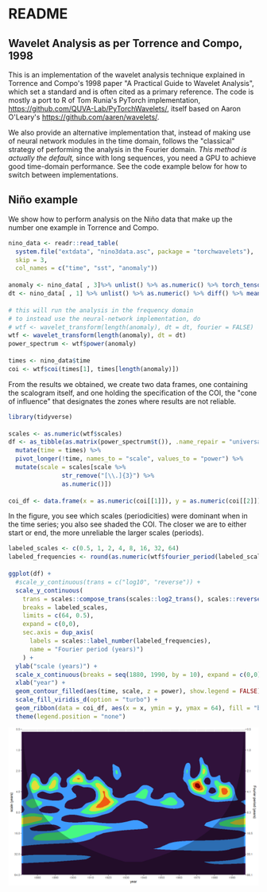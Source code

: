 # README

## Wavelet Analysis as per Torrence and Compo, 1998

This is an implementation of the wavelet analysis technique explained in Torrence and Compo's 1998 paper "A Practical Guide to Wavelet Analysis", which set a standard and is often cited as a primary reference. The code is mostly a port to R of Tom Runia's PyTorch implementation, <https://github.com/QUVA-Lab/PyTorchWavelets/>, itself based on Aaron O'Leary's <https://github.com/aaren/wavelets/>.

We also provide an alternative implementation that, instead of making use of neural network modules in the time domain, follows the "classical" strategy of performing the analysis in the Fourier domain. *This method is actually the default,* since with long sequences, you need a GPU to achieve good time-domain performance. See the code example below for how to switch between implementations.

## Niño example

We show how to perform analysis on the Niño data that make up the number one example in Torrence and Compo.

``` r
nino_data <- readr::read_table(
  system.file("extdata", "nino3data.asc", package = "torchwavelets"),
  skip = 3,
  col_names = c("time", "sst", "anomaly"))

anomaly <- nino_data[ , 3]%>% unlist() %>% as.numeric() %>% torch_tensor()
dt <- nino_data[ , 1] %>% unlist() %>% as.numeric() %>% diff() %>% mean()

# this will run the analysis in the frequency domain
# to instead use the neural-network implementation, do
# wtf <- wavelet_transform(length(anomaly), dt = dt, fourier = FALSE)
wtf <- wavelet_transform(length(anomaly), dt = dt)
power_spectrum <- wtf$power(anomaly)

times <- nino_data$time
coi <- wtf$coi(times[1], times[length(anomaly)])
```

From the results we obtained, we create two data frames, one containing the scalogram itself, and one holding the specification of the COI, the "cone of influence" that designates the zones where results are not reliable.

``` r
library(tidyverse)

scales <- as.numeric(wtf$scales)
df <- as_tibble(as.matrix(power_spectrum$t()), .name_repair = "universal") %>%
  mutate(time = times) %>%
  pivot_longer(!time, names_to = "scale", values_to = "power") %>%
  mutate(scale = scales[scale %>% 
               str_remove("[\\.]{3}") %>%
               as.numeric()])

coi_df <- data.frame(x = as.numeric(coi[[1]]), y = as.numeric(coi[[2]]))
```

In the figure, you see which scales (periodicities) were dominant when in the time series; you also see shaded the COI. The closer we are to either start or end, the more unreliable the larger scales (periods).

``` r
labeled_scales <- c(0.5, 1, 2, 4, 8, 16, 32, 64)
labeled_frequencies <- round(as.numeric(wtf$fourier_period(labeled_scales)), 1)

ggplot(df) +
  #scale_y_continuous(trans = c("log10", "reverse")) + 
  scale_y_continuous(
    trans = scales::compose_trans(scales::log2_trans(), scales::reverse_trans()),
    breaks = labeled_scales,
    limits = c(64, 0.5),
    expand = c(0,0),
    sec.axis = dup_axis(
      labels = scales::label_number(labeled_frequencies),
      name = "Fourier period (years)")
    ) + 
  ylab("scale (years)") +
  scale_x_continuous(breaks = seq(1880, 1990, by = 10), expand = c(0,0)) +
  xlab("year") +
  geom_contour_filled(aes(time, scale, z = power), show.legend = FALSE) +
  scale_fill_viridis_d(option = "turbo") +
  geom_ribbon(data = coi_df, aes(x = x, ymin = y, ymax = 64), fill = "black", alpha = 0.3) +
  theme(legend.position = "none")
```

![](vignettes/figures/scaleogram-nino-freq.png)
